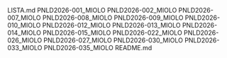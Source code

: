 LISTA.md
PNLD2026-001_MIOLO
PNLD2026-002_MIOLO
PNLD2026-007_MIOLO
PNLD2026-008_MIOLO
PNLD2026-009_MIOLO
PNLD2026-010_MIOLO
PNLD2026-012_MIOLO
PNLD2026-013_MIOLO
PNLD2026-014_MIOLO
PNLD2026-015_MIOLO
PNLD2026-022_MIOLO
PNLD2026-026_MIOLO
PNLD2026-027_MIOLO
PNLD2026-030_MIOLO
PNLD2026-033_MIOLO
PNLD2026-035_MIOLO
README.md
